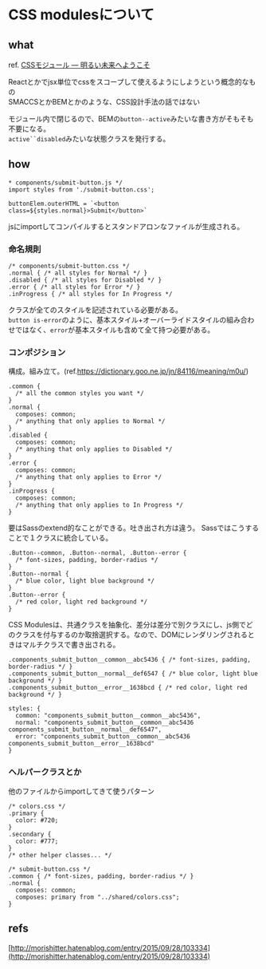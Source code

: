 # CSS modulesについて

## what
ref. [CSSモジュール ― 明るい未来へようこそ](http://postd.cc/css-modules/)

Reactとかでjsx単位でcssをスコープして使えるようにしようという概念的なもの  
SMACCSとかBEMとかのような、CSS設計手法の話ではない  
  
モジュール内で閉じるので、BEMの`button--active`みたいな書き方がそもそも不要になる。  
`active``disabled`みたいな状態クラスを発行する。  


## how
```
* components/submit-button.js */
import styles from './submit-button.css';
 
buttonElem.outerHTML = `<button class=${styles.normal}>Submit</button>`
```

jsにimportしてコンパイルするとスタンドアロンなファイルが生成される。

### 命名規則
```
/* components/submit-button.css */
.normal { /* all styles for Normal */ }
.disabled { /* all styles for Disabled */ }
.error { /* all styles for Error */ }
.inProgress { /* all styles for In Progress */
```

クラスが全てのスタイルを記述されている必要がある。  
`button is-error`のように、基本スタイル+オーバーライドスタイルの組み合わせではなく、`error`が基本スタイルも含めて全て持つ必要がある。

### コンポジション
構成。組み立て。(ref.https://dictionary.goo.ne.jp/jn/84116/meaning/m0u/)

```
.common {
  /* all the common styles you want */
}
.normal {
  composes: common;
  /* anything that only applies to Normal */
}
.disabled {
  composes: common;
  /* anything that only applies to Disabled */
}
.error {
  composes: common;
  /* anything that only applies to Error */
}
.inProgress {
  composes: common;
  /* anything that only applies to In Progress */
}
```

要はSassのextend的なことができる。吐き出され方は違う。
Sassではこうすることで１クラスに統合している。
```
.Button--common, .Button--normal, .Button--error {
  /* font-sizes, padding, border-radius */
}
.Button--normal {
  /* blue color, light blue background */
}
.Button--error {
  /* red color, light red background */
}
```

CSS Modulesは、共通クラスを抽象化、差分は差分で別クラスにし、js側でどのクラスを付与するのか取捨選択する。なので、DOMにレンダリングされるときはマルチクラスで書き出される。
```
.components_submit_button__common__abc5436 { /* font-sizes, padding, border-radius */ }
.components_submit_button__normal__def6547 { /* blue color, light blue background */ }
.components_submit_button__error__1638bcd { /* red color, light red background */ }

```

```
styles: {
  common: "components_submit_button__common__abc5436",
  normal: "components_submit_button__common__abc5436 components_submit_button__normal__def6547",
  error: "components_submit_button__common__abc5436 components_submit_button__error__1638bcd"
}
```

### ヘルパークラスとか
他のファイルからimportしてきて使うパターン
```
/* colors.css */
.primary {
  color: #720;
}
.secondary {
  color: #777;
}
/* other helper classes... */
```

```
/* submit-button.css */
.common { /* font-sizes, padding, border-radius */ }
.normal {
  composes: common;
  composes: primary from "../shared/colors.css";
}
```

## refs
[http://morishitter.hatenablog.com/entry/2015/09/28/103334](http://morishitter.hatenablog.com/entry/2015/09/28/103334)
